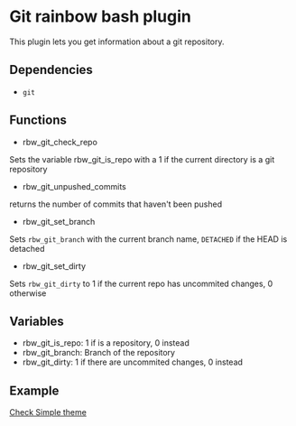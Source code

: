 Git rainbow bash plugin
=================================

This plugin lets you get information about a git repository.

Dependencies
-----------

* `git`

Functions
---------

* rbw_git_check_repo

Sets the variable rbw_git_is_repo with a 1 if the current directory is a git
repository

* rbw_git_unpushed_commits

returns the number of commits that haven't been pushed

* rbw_git_set_branch

Sets `rbw_git_branch` with the current branch name, `DETACHED` if the HEAD
is detached

* rbw_git_set_dirty

Sets `rbw_git_dirty` to 1 if the current repo has uncommited changes, 0 otherwise

Variables
---------

* rbw_git_is_repo: 1 if is a repository, 0 instead
* rbw_git_branch: Branch of the repository
* rbw_git_dirty: 1 if there are uncommited changes, 0 instead

Example
-------

[Check Simple theme](/themes/simple/init.sh)
